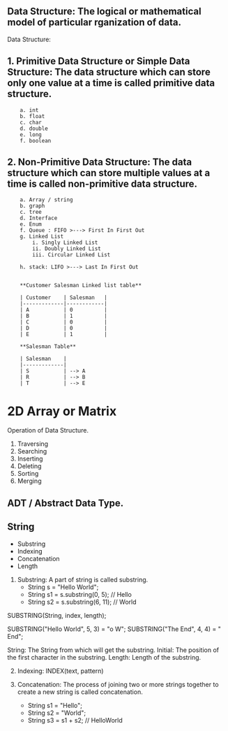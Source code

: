 
## Data Structure: The logical or mathematical model of particular rganization of data.

Data Structure: 

## 1. Primitive Data Structure or Simple Data Structure: The data structure which can store only one value at a time is called primitive data structure.

        a. int
        b. float
        c. char
        d. double
        e. long
        f. boolean

## 2. Non-Primitive Data Structure: The data structure which can store multiple values at a time is called non-primitive data structure.
    
        a. Array / string
        b. graph
        c. tree
        d. Interface
        e. Enum
        f. Queue : FIFO >---> First In First Out
        g. Linked List
            i. Singly Linked List
            ii. Doubly Linked List
            iii. Circular Linked List

        h. stack: LIFO >---> Last In First Out


        **Customer Salesman Linked list table**

        | Customer    | Salesman   | 
        |-------------|------------|
        | A           | 0          | 
        | B           | 1          |
        | C           | 0          | 
        | D           | 0          | 
        | E           | 1          | 

        **Salesman Table**

        | Salesman    | 
        |-------------|
        | S           | --> A
        | R           | --> B
        | T           | --> E




# 2D Array or Matrix



Operation of Data Structure.

1. Traversing
2. Searching
3. Inserting
4. Deleting
5. Sorting
6. Merging

## ADT / Abstract Data Type.




## String
- Substring
- Indexing
- Concatenation
- Length


1. Substring: A part of string is called substring.
    - String s = "Hello World";
    - String s1 = s.substring(0, 5); // Hello
    - String s2 = s.substring(6, 11); // World


SUBSTRING(String, index, length);
<!-- Index will start from 1 -->
SUBSTRING("Hello World", 5, 3) = "o W";
SUBSTRING("The End", 4, 4) = " End";



String: The String from which will get the substring.
Initial: The position of the first character in the substring.
Length: Length of the substring.


2. Indexing: INDEX(text, pattern)




3. Concatenation: The process of joining two or more strings together to create a new string is called concatenation.
    - String s1 = "Hello";
    - String s2 = "World";
    - String s3 = s1 + s2; // HelloWorld
